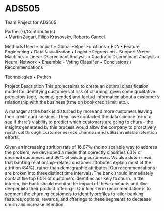# ADS505
Team Project for ADS505

Partner(s)/Contributor(s)  
•	Martin Zagari, Filipp Krasovsky, Roberto Cancel

Methods Used
•	Import
•	Global Helper Functions
•	EDA 
•	Feature Engineering 
•	Data Visualization
•	Logistic Regression
•	Support Vector Machines
•	Linear Discriminant Analysis
•	Quadratic Discriminant Analysis
•	Neural Network
•	Ensemble - Voting Classifier
•	Conclusions / Recommendations

Technologies
•	Python

Project Description
This project aims to create an optimal classification model for identifying customers at risk of churning, given some qualitative predictors (age, income, gender) and factual information about a customer’s relationship with the business (time on book credit limit, etc.). 

A manager at the bank is disturbed by more and more customers leaving their credit card services. They have contacted the data science team to see if there’s viability to predict which customers are going to churn – the insights generated by this process would allow the company to proactively reach out through customer service channels and utilize available retention efforts.  

Given an increasing attrition rate of 16.07% and no scalable way to address the problem, we developed a model that correctly classifies 63% of churned customers and 96% of existing customers. We also determined that banking relationship-related customer attributes explain most of the attrition (84%), rather than demographic attributes. Our recommendations are broken into three distinct time intervals. The bank should immediately contact the top 60% of customers identified as likely to churn. In the interim, the bank should monitor the impact of these contacts and dive deeper into their product offerings. Our long-term recommendation is to segment the churning customers to identify profiles to tailor banking features, options, rewards, and offerings to these segments to decrease churn and increase retention.
